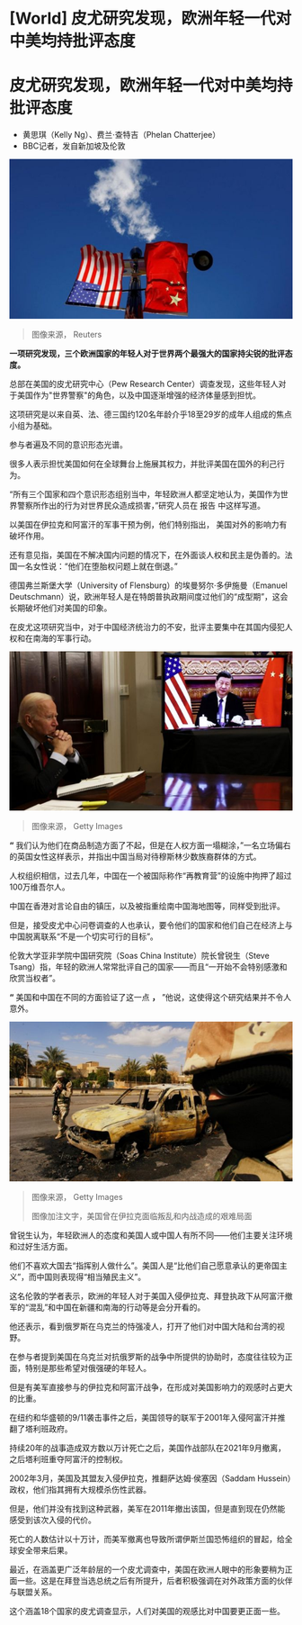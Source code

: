 # [World] 皮尤研究发现，欧洲年轻一代对中美均持批评态度

#  皮尤研究发现，欧洲年轻一代对中美均持批评态度

  * 黄思琪（Kelly Ng）、费兰·查特吉（Phelan Chatterjee） 
  * BBC记者，发自新加坡及伦敦 


![Flags of the United States and China fly from a lamppost](_129047259_93ec6b134c50e25e91889e80fbce63b9443bd2ce0_0_6722_44841000x667.jpg)

> 图像来源，  Reuters

**一项研究发现，三个欧洲国家的年轻人对于世界两个最强大的国家持尖锐的批评态度。**

总部在美国的皮尤研究中心（Pew Research Center）调查发现，这些年轻人对于美国作为"世界警察"的角色，以及中国逐渐增强的经济体量感到担忧。

这项研究是以来自英、法、德三国约120名年龄介乎18至29岁的成年人组成的焦点小组为基础。

参与者遍及不同的意识形态光谱。

很多人表示担忧美国如何在全球舞台上施展其权力，并批评美国在国外的利己行为。

“所有三个国家和四个意识形态组别当中，年轻欧洲人都坚定地认为，美国作为世界警察所作出的行为对世界民众造成损害，”研究人员在 报告  中这样写道。

以美国在伊拉克和阿富汗的军事干预为例，他们特别指出， 美国对外的影响力有破坏作用。

还有意见指，美国在不解决国内问题的情况下，在外面谈人权和民主是伪善的。法国一名女性说：“他们在堕胎权问题上就在倒退。”

德国弗兰斯堡大学（University of Flensburg）的埃曼努尔·多伊施曼（Emanuel Deutschmann）说，欧洲年轻人是在特朗普执政期间度过他们的“成型期”，这会长期破坏他们对美国的印象。

在皮尤这项研究当中，对于中国经济统治力的不安，批评主要集中在其国内侵犯人权和在南海的军事行动。

![Biden and Xi in virtual meeting](_129085017_biden2_xi_getty.jpg)

> 图像来源，  Getty Images

**“** 我们认为他们在商品制造方面了不起，但是在人权方面一塌糊涂，”一名立场偏右的英国女性这样表示，并指出中国当局对待穆斯林少数族裔群体的方式。

人权组织相信，过去几年，中国在一个被国际称作“再教育营”的设施中拘押了超过100万维吾尔人。

中国在香港对言论自由的镇压，以及被指重绘南中国海地图等，同样受到批评。

但是，接受皮尤中心问卷调查的人也承认，要令他们的国家和他们自己在经济上与中国脱离联系“不是一个切实可行的目标”。

伦敦大学亚非学院中国研究院（Soas China Institute）院长曾锐生（Steve Tsang）指，年轻的欧洲人常常批评自己的国家——而且“一开始不会特别感激和欣赏当权者”。

**“** 美国和中国在不同的方面验证了这一点 **，** ”他说，这使得这个研究结果并不令人意外。

![Car bombed in Baghdad in February 2004](_129087775_iraq_getty.jpg)

> 图像来源，  Getty Images
>
> 图像加注文字，美国曾在伊拉克面临叛乱和内战造成的艰难局面

曾锐生认为，年轻欧洲人的态度和美国人或中国人有所不同——他们主要关注环境和过好生活方面。

他们不喜欢大国去“指挥别人做什么”。美国人是“比他们自己愿意承认的更帝国主义”，而中国则表现得“相当殖民主义”。

这名伦敦的学者表示，欧洲的年轻人对于美国入侵伊拉克、拜登执政下从阿富汗撤军的“混乱”和中国在新疆和南海的行动等是会分开看的。

他还表示，看到俄罗斯在乌克兰的恃强凌人，打开了他们对中国大陆和台湾的视野。

在参与者提到美国在乌克兰对抗俄罗斯的战争中所提供的协助时，态度往往较为正面，特别是那些希望对俄强硬的年轻人。

但是有美军直接参与的伊拉克和阿富汗战争，在形成对美国影响力的观感时占更大的比重。

在纽约和华盛顿的9/11袭击事件之后，美国领导的联军于2001年入侵阿富汗并推翻了塔利班政府。

持续20年的战事造成双方数以万计死亡之后，美国作战部队在2021年9月撤离，之后塔利班重夺阿富汗的控制权。

2002年3月，美国及其盟友入侵伊拉克，推翻萨达姆·侯塞因（Saddam Hussein）政权，他们指其拥有大规模杀伤性武器。

但是，他们并没有找到这种武器，美军在2011年撤出该国，但是直到现在仍然能感受到该次入侵的代价。

死亡的人数估计以十万计，而美军撤离也导致所谓伊斯兰国恐怖组织的冒起，给全球安全带来后果。

最近，在涵盖更广泛年龄层的一个皮尤调查中，美国在欧洲人眼中的形象要稍为正面一些。这是在拜登当选总统之后有所提升，后者积极强调在对外政策方面的伙伴与联盟关系。

这个涵盖18个国家的皮尤调查显示，人们对美国的观感比对中国要更正面一些。


